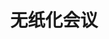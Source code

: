 ﻿---
id: 1099
title: "无纸化会议"
weight: 1099
version: "3.11.0.20211126"
updateTime: "2022-07-04T09:11:31"
debName: "http://113.24.212.22:8090/upload/file/zstnps_3.11.0.20211126_loongarch64.deb"
debSize: "90MB"
command: "/opt/apps/zstnps/FNSP"
---
